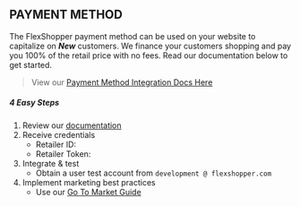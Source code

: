 ## PAYMENT METHOD
The FlexShopper payment method can be used on your website to capitalize on **_New_** customers.  We finance your customers shopping and pay you 100% of the retail price with no fees.  Read our documentation below to get started.

> View our [Payment Method Integration Docs Here](https://github.com/FlexShopper/docs/blob/master/assets/Payment-Method.pdf)

##### 4 Easy Steps
1. Review our [documentation](https://github.com/FlexShopper/docs/blob/master/assets/Payment-Method.pdf)
2. Receive credentials
	- Retailer ID:
	- Retailer Token:
3. Integrate & test
	- Obtain a user test account from `development @ flexshopper.com`
4. Implement marketing best practices
	- Use our [Go To Market Guide](https://github.com/FlexShopper/docs/blob/master/assets/Go-To-Market-Guide.pdf)
